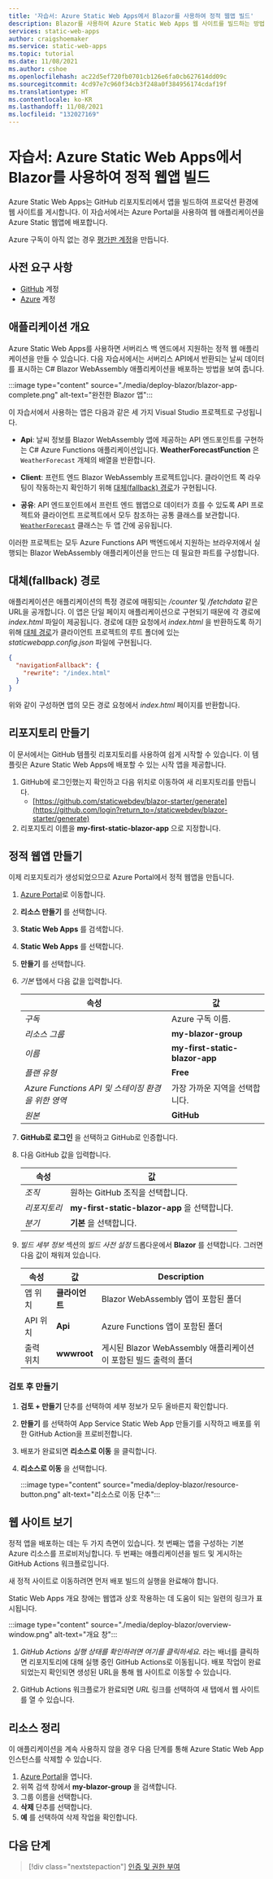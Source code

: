 ```yaml
---
title: '자습서: Azure Static Web Apps에서 Blazor를 사용하여 정적 웹앱 빌드'
description: Blazor를 사용하여 Azure Static Web Apps 웹 사이트를 빌드하는 방법을 알아봅니다.
services: static-web-apps
author: craigshoemaker
ms.service: static-web-apps
ms.topic: tutorial
ms.date: 11/08/2021
ms.author: cshoe
ms.openlocfilehash: ac22d5ef720fb0701cb126e6fa0cb627614dd09c
ms.sourcegitcommit: 4cd97e7c960f34cb3f248a0f384956174cdaf19f
ms.translationtype: HT
ms.contentlocale: ko-KR
ms.lasthandoff: 11/08/2021
ms.locfileid: "132027169"
---
```

# <a name="tutorial-building-a-static-web-app-with-blazor-in-azure-static-web-apps"></a>자습서: Azure Static Web Apps에서 Blazor를 사용하여 정적 웹앱 빌드

Azure Static Web Apps는 GitHub 리포지토리에서 앱을 빌드하여 프로덕션 환경에 웹 사이트를 게시합니다. 이 자습서에서는 Azure Portal을 사용하여 웹 애플리케이션을 Azure Static 웹앱에 배포합니다.

Azure 구독이 아직 없는 경우 [평가판 계정](https://azure.microsoft.com/free)을 만듭니다.

## <a name="prerequisites"></a>사전 요구 사항

- [GitHub](https://github.com) 계정
- [Azure](https://portal.azure.com) 계정

## <a name="application-overview"></a>애플리케이션 개요

Azure Static Web Apps를 사용하면 서버리스 백 엔드에서 지원하는 정적 웹 애플리케이션을 만들 수 있습니다. 다음 자습서에서는 서버리스 API에서 반환되는 날씨 데이터를 표시하는 C# Blazor WebAssembly 애플리케이션을 배포하는 방법을 보여 줍니다.

:::image type="content" source="./media/deploy-blazor/blazor-app-complete.png" alt-text="완전한 Blazor 앱":::

이 자습서에서 사용하는 앱은 다음과 같은 세 가지 Visual Studio 프로젝트로 구성됩니다.

- **Api**: 날씨 정보를 Blazor WebAssembly 앱에 제공하는 API 엔드포인트를 구현하는 C# Azure Functions 애플리케이션입니다. **WeatherForecastFunction** 은 `WeatherForecast` 개체의 배열을 반환합니다.

- **Client**: 프런트 엔드 Blazor WebAssembly 프로젝트입니다. 클라이언트 쪽 라우팅이 작동하는지 확인하기 위해 [대체(fallback) 경로](#fallback-route)가 구현됩니다.

- **공유**: API 엔드포인트에서 프런트 엔드 웹앱으로 데이터가 흐를 수 있도록 API 프로젝트와 클라이언트 프로젝트에서 모두 참조하는 공통 클래스를 보관합니다. [`WeatherForecast`](https://github.com/staticwebdev/blazor-starter/blob/main/Shared/WeatherForecast.cs) 클래스는 두 앱 간에 공유됩니다.

이러한 프로젝트는 모두 Azure Functions API 백엔드에서 지원하는 브라우저에서 실행되는 Blazor WebAssembly 애플리케이션을 만드는 데 필요한 파트를 구성합니다.

## <a name="fallback-route"></a>대체(fallback) 경로

애플리케이션은 애플리케이션의 특정 경로에 매핑되는 _/counter_ 및 _/fetchdata_ 같은 URL을 공개합니다. 이 앱은 단일 페이지 애플리케이션으로 구현되기 때문에 각 경로에 _index.html_ 파일이 제공됩니다. 경로에 대한 요청에서 _index.html_ 을 반환하도록 하기 위해 [대체 경로](./configuration.md#fallback-routes)가 클라이언트 프로젝트의 루트 폴더에 있는 _staticwebapp.config.json_ 파일에 구현됩니다.

```json
{
  "navigationFallback": {
    "rewrite": "/index.html"
  }
}
```

위와 같이 구성하면 앱의 모든 경로 요청에서 _index.html_ 페이지를 반환합니다.

## <a name="create-a-repository"></a>리포지토리 만들기

이 문서에서는 GitHub 템플릿 리포지토리를 사용하여 쉽게 시작할 수 있습니다. 이 템플릿은 Azure Static Web Apps에 배포할 수 있는 시작 앱을 제공합니다.

1. GitHub에 로그인했는지 확인하고 다음 위치로 이동하여 새 리포지토리를 만듭니다.
   - [https://github.com/staticwebdev/blazor-starter/generate](https://github.com/login?return_to=/staticwebdev/blazor-starter/generate)
1. 리포지토리 이름을 **my-first-static-blazor-app** 으로 지정합니다.

## <a name="create-a-static-web-app"></a>정적 웹앱 만들기

이제 리포지토리가 생성되었으므로 Azure Portal에서 정적 웹앱을 만듭니다.

1. [Azure Portal](https://portal.azure.com)로 이동합니다.
1. **리소스 만들기** 를 선택합니다.
1. **Static Web Apps** 를 검색합니다.
1. **Static Web Apps** 를 선택합니다.
1. **만들기** 를 선택합니다.
1. _기본_ 탭에서 다음 값을 입력합니다.

    | 속성 | 값 |
    | --- | --- |
    | _구독_ | Azure 구독 이름. |
    | _리소스 그룹_ | **my-blazor-group**  |
    | _이름_ | **my-first-static-blazor-app** |
    | _플랜 유형_ | **Free** |
    | _Azure Functions API 및 스테이징 환경을 위한 영역_ | 가장 가까운 지역을 선택합니다. |
    | _원본_ | **GitHub** |

1. **GitHub로 로그인** 을 선택하고 GitHub로 인증합니다.

1. 다음 GitHub 값을 입력합니다.

    | 속성 | 값 |
    | --- | --- |
    | _조직_ | 원하는 GitHub 조직을 선택합니다. |
    | _리포지토리_ | **my-first-static-blazor-app** 을 선택합니다. |
    | _분기_ | **기본** 을 선택합니다. |

1. _빌드 세부 정보_ 섹션의 _빌드 사전 설정_ 드롭다운에서 **Blazor** 를 선택합니다. 그러면 다음 값이 채워져 있습니다.

    | 속성 | 값 | Description |
    | --- | --- | --- |
    | 앱 위치 | **클라이언트** | Blazor WebAssembly 앱이 포함된 폴더 |
    | API 위치 | **Api** | Azure Functions 앱이 포함된 폴더 |
    | 출력 위치 | **wwwroot** | 게시된 Blazor WebAssembly 애플리케이션이 포함된 빌드 출력의 폴더 |
    
### <a name="review-and-create"></a>검토 후 만들기

1. **검토 + 만들기** 단추를 선택하여 세부 정보가 모두 올바른지 확인합니다.

1. **만들기** 를 선택하여 App Service Static Web App 만들기를 시작하고 배포를 위한 GitHub Action을 프로비전합니다.

1. 배포가 완료되면 **리소스로 이동** 을 클릭합니다.

1. **리소스로 이동** 을 선택합니다.

   :::image type="content" source="media/deploy-blazor/resource-button.png" alt-text="리소스로 이동 단추":::

## <a name="view-the-website"></a>웹 사이트 보기

정적 앱을 배포하는 데는 두 가지 측면이 있습니다. 첫 번째는 앱을 구성하는 기본 Azure 리소스를 프로비저닝합니다. 두 번째는 애플리케이션을 빌드 및 게시하는 GitHub Actions 워크플로입니다.

새 정적 사이트로 이동하려면 먼저 배포 빌드의 실행을 완료해야 합니다.

Static Web Apps 개요 창에는 웹앱과 상호 작용하는 데 도움이 되는 일련의 링크가 표시됩니다.

:::image type="content" source="./media/deploy-blazor/overview-window.png" alt-text="개요 창":::

1. _GitHub Actions 실행 상태를 확인하려면 여기를 클릭하세요._ 라는 배너를 클릭하면 리포지토리에 대해 실행 중인 GitHub Actions로 이동됩니다. 배포 작업이 완료되었는지 확인되면 생성된 URL을 통해 웹 사이트로 이동할 수 있습니다.

2. GitHub Actions 워크플로가 완료되면 _URL_ 링크를 선택하여 새 탭에서 웹 사이트를 열 수 있습니다.

## <a name="clean-up-resources"></a>리소스 정리

이 애플리케이션을 계속 사용하지 않을 경우 다음 단계를 통해 Azure Static Web App 인스턴스를 삭제할 수 있습니다.

1. [Azure Portal](https://portal.azure.com)을 엽니다.
1. 위쪽 검색 창에서 **my-blazor-group** 을 검색합니다.
1. 그룹 이름을 선택합니다.
1. **삭제** 단추를 선택합니다.
1. **예** 를 선택하여 삭제 작업을 확인합니다.

## <a name="next-steps"></a>다음 단계

> [!div class="nextstepaction"]
> [인증 및 권한 부여](./authentication-authorization.md)
